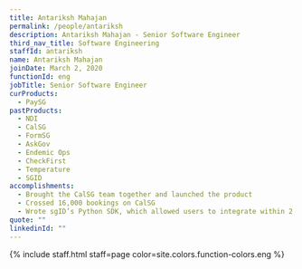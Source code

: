 ```yaml
---
title: Antariksh Mahajan
permalink: /people/antariksh
description: Antariksh Mahajan - Senior Software Engineer
third_nav_title: Software Engineering
staffId: antariksh
name: Antariksh Mahajan
joinDate: March 2, 2020
functionId: eng
jobTitle: Senior Software Engineer
curProducts:
  - PaySG
pastProducts:
  - NDI
  - CalSG
  - FormSG
  - AskGov
  - Endemic Ops
  - CheckFirst
  - Temperature
  - SGID
accomplishments:
  - Brought the CalSG team together and launched the product
  - Crossed 16,000 bookings on CalSG
  - Wrote sgID’s Python SDK, which allowed users to integrate within 2 hours
quote: ""
linkedinId: ""
---
```


{% include staff.html staff=page color=site.colors.function-colors.eng %}
